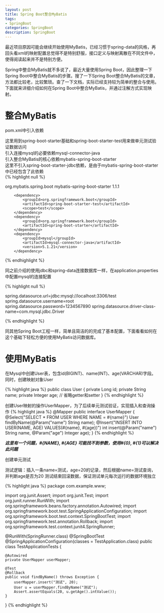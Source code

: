```yaml
---
layout: post
title: Spring Boot整合MyBatis
tags:
- SpringBoot
categories: SpringBoot
description: SpringBoot
---
```



最近项目原因可能会继续开始使用MyBatis，已经习惯于spring-data的风格，再回头看xml的映射配置总觉得不是特别舒服，接口定义与映射离散在不同文件中，使得阅读起来并不是特别方便。

Spring中整合MyBatis就不多说了，最近大量使用Spring Boot，因此整理一下Spring Boot中整合MyBatis的步骤。搜了一下Spring Boot整合MyBatis的文章，方法都比较老，比较繁琐。查了一下文档，实际已经支持较为简单的整合与使用。下面就来详细介绍如何在Spring Boot中整合MyBatis，并通过注解方式实现映射。


# 整合MyBatis #

pom.xml中引入依赖


这里用到spring-boot-starter基础和spring-boot-starter-test用来做单元测试验证数据访问   
引入连接mysql的必要依赖mysql-connector-java   
引入整合MyBatis的核心依赖mybatis-spring-boot-starter   
这里不引入spring-boot-starter-jdbc依赖，是由于mybatis-spring-boot-starter中已经包含了此依赖   
{% highlight null %}

<dependency>
			<groupId>org.mybatis.spring.boot</groupId>
			<artifactId>mybatis-spring-boot-starter</artifactId>
			<version>1.1.1</version>
		</dependency>

		<dependency>
			<groupId>org.springframework.boot</groupId>
			<artifactId>spring-boot-starter-test</artifactId>
			<scope>test</scope>
		</dependency>
		<dependency>
			<groupId>org.springframework.boot</groupId>
			<artifactId>spring-boot-starter</artifactId>
		</dependency>
		<dependency>
			<groupId>mysql</groupId>
			<artifactId>mysql-connector-java</artifactId>
			<version>5.1.21</version>
		</dependency>

{% endhighlight %}

同之前介绍的使用jdbc和spring-data连接数据库一样，在application.properties中配置mysql的连接配置

{% highlight null %}

spring.datasource.url=jdbc:mysql://localhost:3306/test
spring.datasource.username=root
spring.datasource.password=1234567890
spring.datasource.driver-class-name=com.mysql.jdbc.Driver

{% endhighlight %}

同其他Spring Boot工程一样，简单且简洁的的完成了基本配置，下面看看如何在这个基础下轻松方便的使用MyBatis访问数据库。

# 使用MyBatis #

在Mysql中创建User表，包含id(BIGINT)、name(INT)、age(VARCHAR)字段。同时，创建映射对象User

{% highlight java %}
public class User {
    private Long id;
    private String name;
    private Integer age;
    // 省略getter和setter
}
{% endhighlight %}

创建User映射的操作UserMapper，为了后续单元测试验证，实现插入和查询操作
{% highlight java %}
@Mapper
public interface UserMapper {
    @Select("SELECT * FROM USER WHERE NAME = #{name}")
    User findByName(@Param("name") String name);
    @Insert("INSERT INTO USER(NAME, AGE) VALUES(#{name}, #{age})")
    int insert(@Param("name") String name, @Param("age") Integer age);
}
{% endhighlight %}

***这里有一个问题，#{NAME}, #{AGE} 可能找不到参数，使用#{0}, #{1}可以解决此问题***


创建单元测试


测试逻辑：插入一条name=测试，age=20的记录，然后根据name=测试查询，并判断age是否为20
测试结束回滚数据，保证测试单元每次运行的数据环境独立

{% highlight java %}
package com.example.www;

import org.junit.Assert;
import org.junit.Test;
import org.junit.runner.RunWith;
import org.springframework.beans.factory.annotation.Autowired;
import org.springframework.boot.test.SpringApplicationConfiguration;
import org.springframework.boot.test.context.SpringBootTest;
import org.springframework.test.annotation.Rollback;
import org.springframework.test.context.junit4.SpringRunner;

@RunWith(SpringRunner.class)
@SpringBootTest
@SpringApplicationConfiguration(classes = TestApplication.class)
public class TestApplicationTests {

	@Autowired
	private UserMapper userMapper;

	@Test
	@Rollback
	public void findByName() throws Exception {
		userMapper.insert("测试", 20);
		User u = userMapper.findByName("测试");
		Assert.assertEquals(20, u.getAge().intValue());
	}

}
{% endhighlight %}